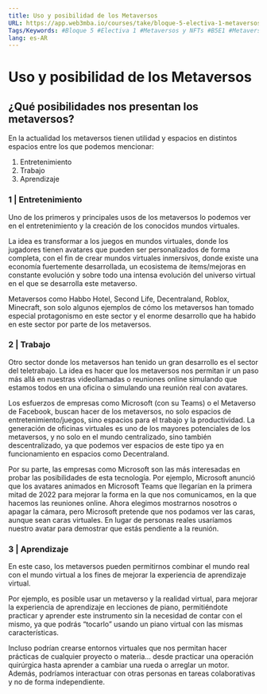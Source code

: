```yaml
---
title: Uso y posibilidad de los Metaversos
URL: https://app.web3mba.io/courses/take/bloque-5-electiva-1-metaversos-y-nfts/texts/38909419-el1-03-uso-y-posibilidad-de-los-metaversos
Tags/Keywords: #Bloque 5 #Electiva 1 #Metaversos y NFTs #B5E1 #Metaversos #NFTs #Uso y posibilidad de los Metaversos #Uso de los Metaversos #posibilidad de los Metaversos
lang: es-AR
---
```

# Uso y posibilidad de los Metaversos
## ¿Qué posibilidades nos presentan los metaversos? 
En la actualidad los metaversos tienen utilidad y espacios en distintos espacios entre los que podemos mencionar:
1. Entretenimiento
2. Trabajo
3. Aprendizaje

### 1 | Entretenimiento
Uno de los primeros y principales usos de los metaversos lo podemos ver en el entretenimiento y la creación de los conocidos mundos virtuales.

La idea es transformar a los juegos en mundos virtuales, donde los jugadores tienen avatares que pueden ser personalizados de forma completa, con el fin de crear mundos virtuales inmersivos, donde existe una economía fuertemente desarrollada, un ecosistema de ítems/mejoras en constante evolución y sobre todo una intensa evolución del universo virtual en el que se desarrolla este metaverso. 

Metaversos como Habbo Hotel, Second Life, Decentraland, Roblox, Minecraft, son solo algunos ejemplos de cómo los metaversos han tomado especial protagonismo en este sector y el enorme desarrollo que ha habido en este sector por parte de los metaversos. 

### 2 | Trabajo
Otro sector donde los metaversos han tenido un gran desarrollo es el sector del teletrabajo. La idea es hacer que los metaversos nos permitan ir un paso más allá en nuestras videollamadas o reuniones online simulando que estamos todos en una oficina o simulando una reunión real con avatares.

Los esfuerzos de empresas como Microsoft (con su Teams) o el Metaverso de Facebook, buscan hacer de los metaversos, no solo espacios de entretenimiento/juegos, sino espacios para el trabajo y la productividad. La generación de oficinas virtuales es uno de los mayores potenciales de los metaversos, y no solo en el mundo centralizado, sino también descentralizado, ya que podemos ver espacios de este tipo ya en funcionamiento en espacios como Decentraland. 

Por su parte, las empresas como Microsoft son las más interesadas en probar las posibilidades de esta tecnología. Por ejemplo, Microsoft anunció que los avatares animados en Microsoft Teams que llegarían en la primera mitad de 2022 para mejorar la forma en la que nos comunicamos, en la que hacemos las reuniones online. Ahora elegimos mostrarnos nosotros o apagar la cámara, pero Microsoft pretende que nos podamos ver las caras, aunque sean caras virtuales. En lugar de personas reales usaríamos nuestro avatar para demostrar que estás pendiente a la reunión.

### 3 | Aprendizaje
En este caso, los metaversos pueden permitirnos combinar el mundo real con el mundo virtual a los fines de mejorar la experiencia de aprendizaje virtual.

Por ejemplo, es posible usar un metaverso y la realidad virtual, para mejorar la experiencia de aprendizaje en lecciones de piano, permitiéndote practicar y aprender este instrumento sin la necesidad de contar con el mismo, ya que podrás “tocarlo” usando un piano virtual con las mismas características. 

Incluso podrían crearse entornos virtuales que nos permitan hacer prácticas de cualquier proyecto o materia… desde practicar una operación quirúrgica hasta aprender a cambiar una rueda o arreglar un motor. Además, podríamos interactuar con otras personas en tareas colaborativas y no de forma independiente.